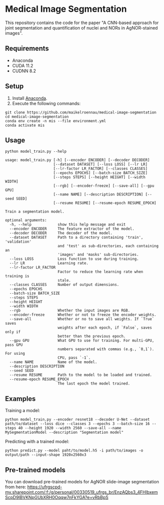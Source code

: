 # Medical Image Segmentation

This repository contains the code for the paper "A CNN-based approach for joint segmentation and quantification of nuclei and NORs in AgNOR-stained images".

## Requirements

- Anaconda
- CUDA 11.2
- CUDNN 8.2

## Setup

1. Install [Anaconda](https://www.anaconda.com/).
2. Execute the following commands:

```console
git clone https://github.com/maikelroennau/medical-image-segmentation
cd medical-image-segmentation
conda env create -n mis --file environment.yml
conda activate mis
```

## Usage

```console
python model_train.py --help

usage: model_train.py [-h] [--encoder ENCODER] [--decoder DECODER]
                      [--dataset DATASET] [--loss LOSS] [--lr LR]
                      [--lr-factor LR_FACTOR] [--classes CLASSES]
                      [--epochs EPOCHS] [--batch-size BATCH_SIZE]
                      [--steps STEPS] [--height HEIGHT] [--width WIDTH]
                      [--rgb] [--encoder-freeze] [--save-all] [--gpu GPU]
                      [--name NAME] [--description DESCRIPTION] [--seed SEED]
                      [--resume RESUME] [--resume-epoch RESUME_EPOCH]

Train a segmentation model.

optional arguments:
  -h, --help            show this help message and exit
  --encoder ENCODER     The feature extractor of the model.
  --decoder DECODER     The decoder of the model.
  --dataset DATASET     Path to a directory containing 'train', 'validation'
                        and 'test' as sub-directories, each containing an
                        'images' and 'masks' sub-directories.
  --loss LOSS           Loss function to use during training.
  --lr LR               Learning rate.
  --lr-factor LR_FACTOR
                        Factor to reduce the learning rate when training is
                        stale.
  --classes CLASSES     Number of output dimensions.
  --epochs EPOCHS
  --batch-size BATCH_SIZE
  --steps STEPS
  --height HEIGHT
  --width WIDTH
  --rgb                 Whether the input images are RGB.
  --encoder-freeze      Whether or not to freeze the encoder weights.
  --save-all            Whether or no to save all weights. If `True` saves
                        weights after each epoch, if `False`, saves only if
                        better than the previous epoch.
  --gpu GPU             What GPU to use for training. For multi-GPU, pass GPU
                        numbers separated with commas (e.g., `0,1`). For using
                        CPU, pass `-1`.
  --name NAME           Name of the model.
  --description DESCRIPTION
  --seed SEED
  --resume RESUME       Path to the model to be loaded and trained.
  --resume-epoch RESUME_EPOCH
                        The last epoch the model trained.
```

## Examples

Training a model:

```console
python model_train.py --encoder resnet18 --decoder U-Net --dataset path/to/dataset --loss dice --classes 3 --epochs 3 --batch-size 16 --steps 40 --height 1920 --width 2560 --save-all --name MySegmentationModel --description "Segmentation model"
```

Predicting with a trained model:

```console
python predict.py --model paht/to/model.h5 -i path/to/images -o output/path --input-shape 1920x2560x3
```

## Pre-trained models

You can download pre-trained models for AgNOR slide-image segmentation from here: https://ufrgscpd-my.sharepoint.com/:f:/g/personal/00330519_ufrgs_br/EnzAQbs3_4FHlbxemScpD9IBVKNpGUbXRH0Oqqw7nFkYGA?e=vRbBpS
